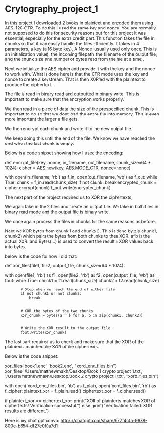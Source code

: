 # Crytography_project_1

In this project I downloaded 2 books in plaintext and encoded them using AES-128-CTR. To do this I used the same key and nonce. You are normally not supposed to do this for security reasons but for this project it was essential, especially for the extra credit part. This function takes the file in chunks so that it can easily handle the files efficiently. It takes in 4 parameters, a key (a 16 byte key), A Nonce (usually used only once. This is an initialization value), the incoming filepath, the filename of the output file, and the chunk size (the number of bytes read from the file at a time). 

Next we initialize the AES cipher and provide it with the key and the nonce to work with.
What is done here is that the CTR mode uses the key and nonce to create a keystream. That is then XOR’ed with the plaintext to produce the ciphertext. 

The file is read in binary read and outputted in binary write. This is important to make sure that the encryption works properly. 

We then read in a piece of data the size of the prespecified chunk. This is important to do so that we dont load the entire file into memory. This is even more important the larger a file gets. 

We then encrypt each chunk and write it to the new output file. 

We keep doing this until the end of the file. We know we have reached the end when the last chunk is empty.

Below is a code snippet showing how I used the encoding:

def encrypt_file(key, nonce, in_filename, out_filename, chunk_size=64 * 1024):
   cipher = AES.new(key, AES.MODE_CTR, nonce=nonce)


   with open(in_filename, 'rb') as f_in, open(out_filename, 'wb') as f_out:
       while True:
           chunk = f_in.read(chunk_size)
           if not chunk:
               break
           encrypted_chunk = cipher.encrypt(chunk)
           f_out.write(encrypted_chunk)

The next part of the project required us to XOR the ciphertexts, 

We again take in the 2 files and create an output file. We take in both files in binary read mode and the output file is binary write. 

We once again process the files in chunks for the same reasons as before. 

Next we XOR bytes from chunk 1 and chunks 2. This is done by zip(chunk1, chunk2) which pairs the bytes from both chunks to then XOR. a^b is the actual XOR. and Bytes(...) is used to convert the resultin XOR values back into bytes.

below is the code for how i did that: 

def xor_files(file1, file2, output_file, chunk_size=64 * 1024):


   with open(file1, 'rb') as f1, open(file2, 'rb') as f2, open(output_file, 'wb') as fout:
       while True:
           chunk1 = f1.read(chunk_size)
           chunk2 = f2.read(chunk_size)


           # Stop when we reach the end of either file
           if not chunk1 or not chunk2:
               break


           # XOR the bytes of the two chunks
           xor_chunk = bytes(a ^ b for a, b in zip(chunk1, chunk2))


           # Write the XOR result to the output file
           fout.write(xor_chunk)


The last part required us to check and make sure that the XOR of the plaintexts matched the XOR of the ciphertexts. 

Below is the code snippet: 

xor_files('book1.enc', 'book2.enc', "xord_enc_files.bin")
xor_files('/Users/matthewmakh/Desktop/Book 1 crypto project 1.txt', '/Users/matthewmakh/Desktop/Book 2 crypto project 1.txt', "xord_files.bin")


with open('xord_enc_files.bin', 'rb') as f_plain, open('xord_files.bin', 'rb') as f_cipher:
   plaintext_xor = f_plain.read()
   ciphertext_xor = f_cipher.read()


   if plaintext_xor == ciphertext_xor:
       print("XOR of plaintexts matches XOR of ciphertexts! Verification successful.")
   else:
       print("Verification failed: XOR results are different.")

Here is my chat gpt convo: https://chatgpt.com/share/677f4cfa-9888-800e-b654-df27e0f0a7d1
